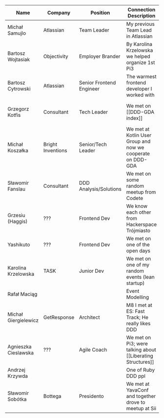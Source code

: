 
| Name                 | Company           | Position                 | Connection Description                                      | Meeting Page                           |
|----------------------|-------------------|--------------------------|-------------------------------------------------------------|----------------------------------------|
| Michał Samujlo       | Atlassian         | Team Leader              | My previous Team Lead in Atlassian                          |                                        |
| Bartosz Wojtasiak    | Objectivity       | Employer Brander         | By Karolina Krzelowska we helped organize 1st Pi3           | [[Meetings with Bartosz Wojtasiak]]    |
| Bartosz Cytrowski    | Atlassian         | Senior Frontend Engineer | The warmest frontend developer I worked with                |                                        |
| Grzegorz Kotfis      | Consultant        | Tech Leader              | We met on [[DDD-GDA index]]                                 | [[Meetings with Grzegorz Kotfis]]      |
| Michał Koszałka      | Bright Inventions | Senior/Tech Leader       | We met at Kotlin User Group and now we cooperate on DDD-GDA |                                        |
| Sławomir Fanslau     | Consultant        | DDD Analysis/Solutions   | We met on some random meetup from Codete                    |                                        |
| Grzesiu (Haggis)     | ???               | Frontend Dev             | We know each other from Hackerspace Trójmiasto              |                                        |
| Yashikuto            | ???               | Frontend Dev             | We met on one of the open days                              |                                        |
| Karolina Krzelowska  | TASK              | Junior Dev               | We met on one of my random events (lean startup)            |                                        |
| Rafał Maciąg         |                   |                          | Event Modelling                                             |                                        |
| Michał Giergielewicz | GetResponse       | Architect                | M8 I met at ES: Fast Track; He really likes DDD             |                                        |
| Agnieszka Cieslawska | ???               | Agile Coach              | We met on Pi3; were talking about [[Liberating Structures]] | [[Meetings with Agnieszka Cieslawska]] |
| Andrzej Krzywda      |                   |                          | One of Ruby DDD ppl                                         |                                        |
| Sławomir Sobótka     | Bottega           | Presidento               | We met at YavaConf and together drove to meetup at Sii      |                                        |
